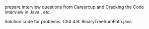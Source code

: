 prepare interview questions from Careercup and Cracking the Code Interview in Java , etc.

Solution code for problems:
Ch4
4.9: BinaryTreeSumPath.java
